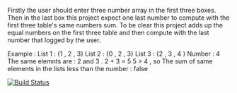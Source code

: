 Firstly the user should enter three number array in the first three boxes.
Then in the last box this project expect one last number to compute with the first three table's same numbers sum.
To be clear this project adds up the equal numbers on the first three table and then compute with the last number that logged by the user. 

Example :
List 1 : {1 , 2 , 3}
List 2 : {0 , 2 , 3}
List 3 : {2 , 3 , 4 }
Number : 4
The same elemnts are : 2 and 3 . 2 + 3 = 5 5 > 4 , so The sum of same elements in the lists less than the number : false

[![Build Status](https://app.travis-ci.com/ezgiyazici/First-CI-CD-Project.svg?branch=main)](https://app.travis-ci.com/ezgiyazici/First-CI-CD-Project)
